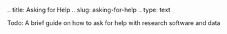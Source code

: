 .. title: Asking for Help
.. slug: asking-for-help
.. type: text

Todo: A brief guide on how to ask for help with research software and data
